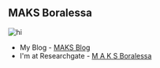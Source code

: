 ## MAKS Boralessa

![hi](https://1.bp.blogspot.com/-zh0RpS8pYqQ/Xifk9CDH0tI/AAAAAAAAJrA/tOaNSD17_BEh07PHLSy96J8MjzgAFn1AQCK4BGAYYCw/s113/klhan1.jpg)

- My Blog - [MAKS Blog](https://maksboralessa.blogspot.com)
- I'm at Researchgate - [M A K S Boralessa](https://www.researchgate.net/profile/M_A_Boralessa)


